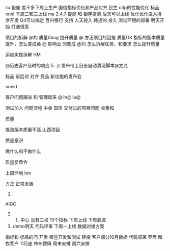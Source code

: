 liu
银座 差不多下周上生产
国信指标优化和产品对齐
民生
cdp的性能优化
标品 onid 下周二和三上线
ma 2.4.7 提测 和 
银座提测 后天可以上线
优化优化进入排序开发 Q4可以搞定
百兴银行 支持 人天投入
韩通的 投入 测试环境的部署  明天开始 打通很高

项目的拆解 @刘
质量0bug 提升质量 @
方正项目的回报 
质量OK
指标的版本质量提升，怎么变成英 @
影响云 的变成 @刘
怎么拆解任务，和要求 怎么提升质量

运维实现拆解
HM

@历史客户及时的响应
5.  jt 发布带上日志自动清理脚本@文尧


标品 前后对
对齐
竞品
新功能的发布会

oneid

客户问题跟进 和 管理起来 @lin@liu@

测试加人 问题流程 中金 国信
交付过的项目问题
收集和

质量

提测版本质量不高 山西项目

质量意识


做什么和不做什么

质量复盘会

上周环境 hm

方正 正常发版

1. 
AIGC

2. 
   1. 中心 没有三权 10个指标 下周上线
   下周溯源
 2.   demo明天
   代码评审
   下周一上线
   数据对接方案
   
指标和 标品的问
开发
银座开发和测试
建投
客户部分10月数据 代码部署
罗盘 暗牧客户
11月底
神州数码 
周末安排
周六安排


















